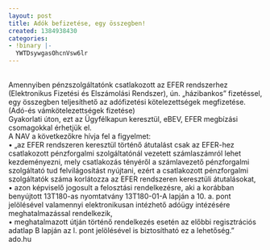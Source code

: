 ```yaml
---
layout: post
title: Adók befizetése, egy összegben!
created: 1384938430
categories:
- !binary |-
  YWTDsywgasOhcnVsw6lr
---
```

<p><span class="userContent" data-ft="{&quot;tn&quot;:&quot;K&quot;}"><br> Amennyiben pénzszolgáltatónk csatlakozott az EFER rendszerhez (Elektronikus Fizetési és Elszámolási Rendszer), ún. „házibankos” fizetéssel, egy összegben teljesíthető az adófizetési kötelezettségek megfizetése. (Adó-és vámkötelezettségek fizetése)<br> Gyakorlati úton, ezt az Ügyfélkapun keresztül, eBEV, EFER megbízási csomagokkal érhetjük el.<br> A NAV a következőkre hívja<span class="text_exposed_show"> fel a figyelmet:<br> • „az EFER rendszeren keresztül történő átutalást csak az EFER-hez csatlakozott pénzforgalmi szolgáltatónál vezetett számlaszámról lehet kezdeményezni, mely csatlakozás tényéről a számlavezető pénzforgalmi szolgáltató tud felvilágosítást nyújtani, ezért a csatlakozott pénzforgalmi szolgáltatók száma korlátozza az EFER rendszeren keresztüli átutalásokat,<br> • azon képviselő jogosult a felosztási rendelkezésre, aki a korábban benyújtott 13T180-as nyomtatvány 13T180-01-A lapján a 10. a. pont jelölésével valamennyi elektronikusan intézhető adóügy intézésére meghatalmazással rendelkezik,<br> • meghatalmazott útján történő rendelkezés esetén az előbbi regisztrációs adatlap B lapján az l. pont jelölésével is biztosítható ez a lehetőség.”<br> ado.hu</span></span></p>
